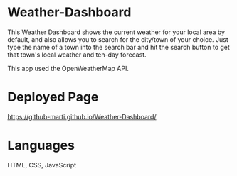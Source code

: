# Weather-Dashboard
This Weather Dashboard shows the current weather for your local area by default, and also allows you to search for the city/town of your choice. Just type the name of a town into the search bar and hit the search button to get that town's local weather and ten-day forecast.

This app used the OpenWeatherMap API.


# Deployed Page
https://github-marti.github.io/Weather-Dashboard/


# Languages
HTML, CSS, JavaScript
